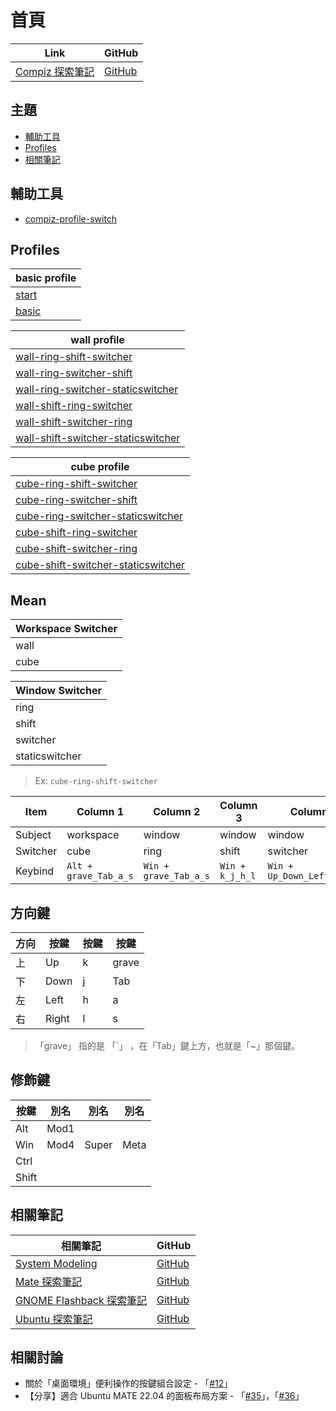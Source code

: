 
# 首頁

| Link | GitHub |
| --- | --- |
| [Compiz 探索筆記](https://samwhelp.github.io/note-about-compiz) | [GitHub](https://github.com/samwhelp/note-about-compiz) |


## 主題

* [輔助工具](#輔助工具)
* [Profiles](#profiles)
* [相關筆記](#相關筆記)


## 輔助工具

* [compiz-profile-switch](https://github.com/samwhelp/note-about-compiz/tree/gh-pages/_demo/sample/config-start/compiz-1/compizconfig/profile-switch)


## Profiles

| basic profile |
| --- |
| [start](https://github.com/samwhelp/note-about-compiz/blob/gh-pages/_demo/sample/config-start/compiz-1/compizconfig/profile-switch/config/start.ini) |
| [basic](https://github.com/samwhelp/note-about-compiz/blob/gh-pages/_demo/sample/config-start/compiz-1/compizconfig/profile-switch/config/basic.ini) |


| wall profile |
| --- |
| [wall-ring-shift-switcher](https://github.com/samwhelp/note-about-compiz/blob/gh-pages/_demo/sample/config-start/compiz-1/compizconfig/profile-switch/config/wall-ring-shift-switcher.ini) |
| [wall-ring-switcher-shift](https://github.com/samwhelp/note-about-compiz/blob/gh-pages/_demo/sample/config-start/compiz-1/compizconfig/profile-switch/config/wall-ring-switcher-shift.ini) |
| [wall-ring-switcher-staticswitcher](https://github.com/samwhelp/note-about-compiz/blob/gh-pages/_demo/sample/config-start/compiz-1/compizconfig/profile-switch/config/wall-ring-switcher-staticswitcher.ini) |
| [wall-shift-ring-switcher](https://github.com/samwhelp/note-about-compiz/blob/gh-pages/_demo/sample/config-start/compiz-1/compizconfig/profile-switch/config/wall-shift-ring-switcher.ini) |
| [wall-shift-switcher-ring](https://github.com/samwhelp/note-about-compiz/blob/gh-pages/_demo/sample/config-start/compiz-1/compizconfig/profile-switch/config/wall-shift-switcher-ring.ini) |
| [wall-shift-switcher-staticswitcher](https://github.com/samwhelp/note-about-compiz/blob/gh-pages/_demo/sample/config-start/compiz-1/compizconfig/profile-switch/config/wall-shift-switcher-staticswitcher.ini) |


| cube profile |
| --- |
| [cube-ring-shift-switcher](https://github.com/samwhelp/note-about-compiz/blob/gh-pages/_demo/sample/config-start/compiz-1/compizconfig/profile-switch/config/cube-ring-shift-switcher.ini) |
| [cube-ring-switcher-shift](https://github.com/samwhelp/note-about-compiz/blob/gh-pages/_demo/sample/config-start/compiz-1/compizconfig/profile-switch/config/cube-ring-switcher-shift.ini) |
| [cube-ring-switcher-staticswitcher](https://github.com/samwhelp/note-about-compiz/blob/gh-pages/_demo/sample/config-start/compiz-1/compizconfig/profile-switch/config/cube-ring-switcher-staticswitcher.ini) |
| [cube-shift-ring-switcher](https://github.com/samwhelp/note-about-compiz/blob/gh-pages/_demo/sample/config-start/compiz-1/compizconfig/profile-switch/config/cube-shift-ring-switcher.ini) |
| [cube-shift-switcher-ring](https://github.com/samwhelp/note-about-compiz/blob/gh-pages/_demo/sample/config-start/compiz-1/compizconfig/profile-switch/config/cube-shift-switcher-ring.ini) |
| [cube-shift-switcher-staticswitcher](https://github.com/samwhelp/note-about-compiz/blob/gh-pages/_demo/sample/config-start/compiz-1/compizconfig/profile-switch/config/cube-shift-switcher-staticswitcher.ini) |


## Mean

| Workspace Switcher |
| ------------------ |
| wall               |
| cube               |


| Window Switcher |
| --------------- |
| ring            |
| shift           |
| switcher        |
| staticswitcher  |


> Ex: `cube-ring-shift-switcher`

| Item     | Column 1              | Column 2              | Column 3         | Column 4                   |
| -------  | --------------------- | --------------------- | ---------------- | -------------------------- |
| Subject  | workspace             | window                | window           | window                     |
| Switcher | cube                  | ring                  | shift            | switcher                   |
| Keybind  | `Alt + grave_Tab_a_s` | `Win + grave_Tab_a_s` | `Win + k_j_h_l`  | `Win + Up_Down_Left_Right` |


## 方向鍵

| 方向  | 按鍵  | 按鍵 | 按鍵  |
| ----- | ----- | ---- | ----- |
| 上    | Up    | k    | grave |
| 下    | Down  | j    | Tab   |
| 左    | Left  | h    | a     |
| 右    | Right | l    | s     |


> 「grave」 指的是 「`」 ，在「Tab」鍵上方，也就是「~」那個鍵。


## 修飾鍵

| 按鍵  | 別名 | 別名  | 別名  |
| ----- | ---- | ----- | ----- |
| Alt   | Mod1 |       |       |
| Win   | Mod4 | Super | Meta  |
| Ctrl  |      |       |       |
| Shift |      |       |       |


## 相關筆記

| 相關筆記 | GitHub |
| --- | ---
| [System Modeling](https://samwhelp.github.io/system-modeling/) | [GitHub](https://github.com/samwhelp/system-modeling) |
| [Mate 探索筆記](https://samwhelp.github.io/note-about-mate/) | [GitHub](https://github.com/samwhelp/note-about-mate) |
| [GNOME Flashback 探索筆記](https://samwhelp.github.io/note-about-gnome-flashback/) | [GitHub](https://github.com/samwhelp/note-about-gnome-flashback) |
| [Ubuntu 探索筆記](https://samwhelp.github.io/note-about-ubuntu/) | [GitHub](https://github.com/samwhelp/note-about-ubuntu) |


## 相關討論

* 關於「桌面環境」便利操作的按鍵組合設定 - 「[#12](https://www.ubuntu-tw.org/modules/newbb/viewtopic.php?post_id=364276#forumpost364276)」
* 【分享】適合 Ubuntu MATE 22.04 的面板布局方案 - 「[#35](https://www.ubuntu-tw.org/modules/newbb/viewtopic.php?post_id=364284#forumpost364284)」，「[#36](https://www.ubuntu-tw.org/modules/newbb/viewtopic.php?topic_id=109242&forum=2&post_id=364286#forumpost364286)」
